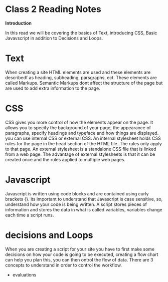 # Class 2 Reading Notes

**Introduction**

In this read we will be covering the basics of Text, introducing CSS, Basic Javavscript in addition to Decisions and Loops.

# Text

When creating a site HTML elements are used and these elements are describedf as heading, subheading, parsgraphs, ect. These elements are called Markups. Semantic Markups dont affect the structure of the page but are used to add extra information to the page. 

# CSS

CSS gives you more control of how the elements appear on the page. It allows you to specify the background of your page, the appearance of paragraphs, specify headings and typeface and how things are displayed. you can use internal CSS or external CSS. An internal stylesheet holds CSS rules for the page in the head section of the HTML file. The rules only apply to that page. An external stylesheet is a standalone CSS file that is linked from a web page. The advantage of external stylesheets is that it can be created once and the rules applied to multiple web pages.
# Javascript

Javascript is written using code blocks and are contained using curly brackets {}. its important to understand that Javascript is case sensitive, so, understand how your code is being written. A script stores pieces of information and stores the data in what is called variables, variables change each time a script runs.  

# decisions and Loops

 When you are creating a script for your site you have to first make some decisions on how your code is going to be executed, creating a flow chart can help you plan this, you can then ontrol the flow of data. There are 3 concepts to understand in order to control the workflow.
 - evaluations 
